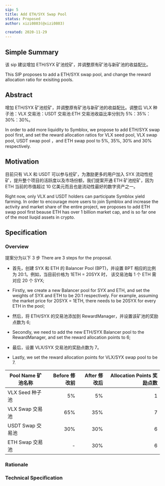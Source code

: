 ```yaml
---
sip: 5
title: Add ETH/SYX Swap Pool
status: Proposed
author: xizi0803(@xizi0803)

created: 2020-11-29
---
```


## Simple Summary

该 sip 建议增加 ETH/SYX 矿池挖矿，并调整原有矿池与新矿池的收益配比。

This SIP proposes to add a ETH/SYX swap pool, and change the reward allocation ratio for exisiting pools.

## Abstract

增加 ETH/SYX 矿池挖矿，并调整原有矿池与新矿池的收益配比。调整后 VLX 种子池：VLX 交易池：USDT 交易池:ETH 交易池收益比率分别为 5%：35%：30%：30%。

In order to add more liquidity to Symblox, we propose to add ETH/SYX swap pool first, and set the reward allocation ratios for VLX seed pool, VLX swap pool, USDT swap pool ，and ETH swap pool to 5%, 35%, 30% and 30% respectively.

## Motivation

目前只有 VLX 和 USDT 可以参与挖矿，为激励更多的用户加入 SYX 流动性挖矿，提升整个项目的活跃度以及市场份额，我们提案开通 ETH 矿池挖矿，因为 ETH 当前的市值超过 10 亿美元而且也是流动性最好的数字资产之一。

Right now, only VLX and USDT holders can participate Symblox yield farming. In order to encourage more users to join Symblox and increase the activity and market share of the entire project, we proposes to add ETH swap pool first beause ETH has over 1 billion market cap, and is so far one of the most liuqid assets in crypto.

## Specification

### Overview

提案分为以下 3 步
There are 3 steps for the proposal.

-   首先，创建 SYX 和 ETH 的 Balancer Pool (BPT)，并设置 BPT 相应的比例为 20:1。例如，当目前价格为 1ETH = 20SYX 时， 该交易池每 1 个 ETH 需对应 20 个 SYX;
-   Firstly, we create a new Balancer pool for SYX and ETH, and set the weights of SYX and ETH to be 20:1 respectively. For example, assuming the market price for 20SYX = 1ETH, there needs to be 20SYX for every ETH in the pool;

-   然后，将 ETH/SYX 的交易池添加到 RewardManager，并设置该矿池的奖励点数为 6;
-   Secondly, we need to add the new ETH/SYX Balancer pool to the RewardManager, and set the reward allocation points to 6;

-   最后，设置 VLX/SYX 交易池的奖励点数为 7。
-   Lastly, we set the reward allocation points for VLX/SYX swap pool to be 7.

| Pool Name 矿池名称 | Before 修改前 | After 修改后 | Allocation Points 奖励点数 |
| ------------------ | ------------: | -----------: | -------------------------: |
| VLX Seed 种子池    |            5% |           5% |                          1 |
| VLX Swap 交易池    |           65% |          35% |                          7 |
| USDT Swap 交易池   |           30% |          30% |                          6 |
| ETH Swap 交易池    |             - |          30% |                          6 |

### Rationale

### Technical Specification

